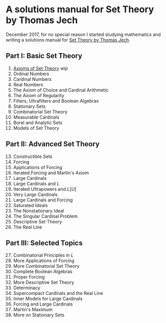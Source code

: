 # A solutions manual for Set Theory by Thomas Jech
December 2017, for no special reason I started studying mathematics and writing
a solutions manual for
[Set Theory by Thomas Jech](https://www.amazon.com/Set-Theory-Thomas-Jech/dp/3540440852).

## Part I: Basic Set Theory
1. [Axioms of Set Theory](https://rawgit.com/9beach/jech-set-theory-solutions/master/chap-01.html) _wip_
2. Ordinal Numbers
3. Cardinal Numbers
4. Real Numbers
5. The Axiom of Choice and Cardinal Arithmetic
6. The Axiom of Regularity
7. Filters, Ultrafilters and Boolean Algebras
8. Stationary Sets
9. Combinatorial Set Theory
10. Measurable Cardinals
11. Borel and Analytic Sets
12. Models of Set Theory

## Part II: Advanced Set Theory
13. Constructible Sets
14. Forcing
15. Applications of Forcing
16. Iterated Forcing and Martin's Axiom
17. Large Cardinals
18. Large Cardinals and $L$
19. Iterated Ultrapowers and $L[U]$
20. Very Large Cardinals
21. Large Cardinals and Forcing
22. Saturated Ideals
23. The Nonstationary Ideal
24. The Singular Cardinal Problem
25. Descriptive Set Theory
26. The Real Line

## Part III: Selected Topics
27. Combinatorial Principles in $L$
28. More Applications of Forcing
29. More Combinatorial Set Theory
30. Complete Boolean Algebras
31. Proper Forcing
32. More Descriptive Set Theory
33. Determinacy
34. Supercompact Cardinals and the Real Line
35. Inner Models for Large Cardinals
36. Forcing and Large Cardinals
37. Martin's Maximum
38. More on Stationary Sets
